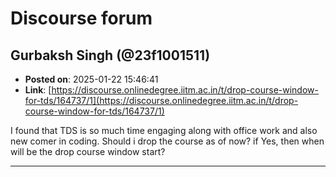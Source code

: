 # Discourse forum

## Gurbaksh Singh (@23f1001511)
- **Posted on**: 2025-01-22 15:46:41
- **Link**: [https://discourse.onlinedegree.iitm.ac.in/t/drop-course-window-for-tds/164737/1](https://discourse.onlinedegree.iitm.ac.in/t/drop-course-window-for-tds/164737/1)

I found that TDS is so much time engaging along with office work and also new comer in coding.
Should i drop the course as of now?
if Yes, then when will be the drop course window start?

---

